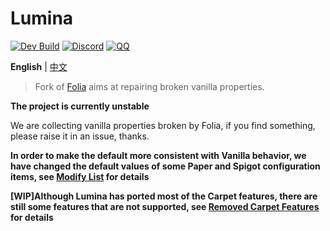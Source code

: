 Lumina 
===========

[![Dev Build](https://github.com/LeavesMC/Lumina/actions/workflows/dev-build.yml/badge.svg)](https://github.com/LeavesMC/Lumina/actions/workflows/dev-build.yml)
[![Discord](https://badgen.net/discord/online-members/5hgtU72w33?icon=discord&label=Discord&list=what)](https://discord.gg/5hgtU72w33)
[![QQ](https://img.shields.io/badge/QQ_Unofficial-815857713-blue)](http://qm.qq.com/cgi-bin/qm/qr?_wv=1027&k=nisbmnCFeEJCcYWBQ10th4Fu99XWklH4&authKey=8VlUxSdrFCIwmIpxFQIGR8%2BXvIQ2II%2Bx2JfxuQ8amr9UKgINh%2BdXjudQfc%2FIeTO5&noverify=0&group_code=815857713)

**English** | [中文](./README_ZH.md)

> Fork of [Folia](https://github.com/PaperMC/Folia) aims at repairing broken vanilla properties.

**The project is currently unstable**

We are collecting vanilla properties broken by Folia, if you find something, please raise it in an issue, thanks.

**In order to make the default more consistent with Vanilla behavior, we have changed the default values of some Paper and Spigot configuration items, see [Modify List](./DefaultModifiedConfigList) for details**

**[WIP]Although Lumina has ported most of the Carpet features, there are still some features that are not supported, see [Removed Carpet Features](./RemovedCarpetFeatures.md) for details**